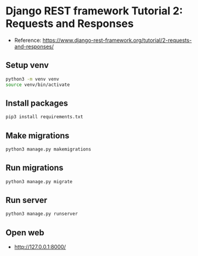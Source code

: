 # Django REST framework Tutorial 2: Requests and Responses

- Reference: https://www.django-rest-framework.org/tutorial/2-requests-and-responses/


## Setup venv

```bash
python3 -m venv venv
source venv/bin/activate
```

## Install packages

```bash
pip3 install requirements.txt
```

## Make migrations

```bash
python3 manage.py makemigrations
```

## Run migrations

```bash
python3 manage.py migrate
```

## Run server

```bash
python3 manage.py runserver
```

## Open web

- http://127.0.0.1:8000/
